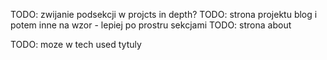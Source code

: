TODO: zwijanie podsekcji w projcts in depth?
TODO: strona projektu blog i potem inne na wzor - lepiej po prostru sekcjami
TODO: strona about

TODO: moze w tech used tytuly
